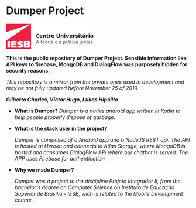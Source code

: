 # Dumper Project

![logo](img/logo.png)

**This is the public repository of Dumper Project. Sensible information like API keys to firebase, MongoDB and DialogFlow was purposely hidden for security reasons.**

*This repository is a mirror from the private ones used in development and may be not fully updated before November 25 of 2019*



 ***Gilberto Charles, Victor Hugo, Lukas Hipólito***

- **What is Dumper?**
  *Dumper is a native android app written in Kotlin to help people properly dispose of garbage.*

- **What is the stack user in the project?**
  
  *Dumper is composed of a Android app and a NodeJS REST api. The API is hosted at Heroku and connects to Atlas Storage, where MongoDB is hosted and consumes DialogFlow API where our chatbot is served. The APP uses Firebase for authentication*

- **Why we made Dumper?**
  
  *Dumper was a project to the discipline Projeto Integrador II, from the bachelor's degree on Computer Science on Instituto de Educação Superior de Brasília - IESB, wich is related to the Mobile Development course.*




















